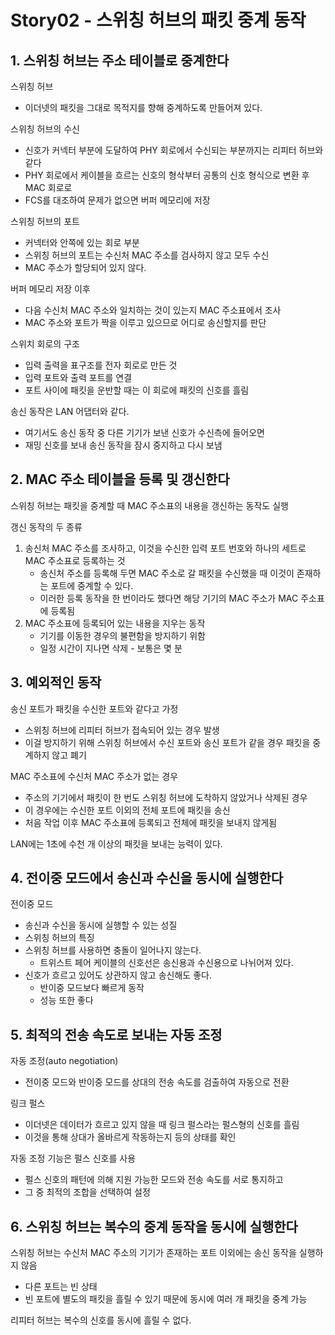 # Story02 - 스위칭 허브의 패킷 중계 동작
## 1. 스위칭 허브는 주소 테이블로 중계한다
스위칭 허브
* 이더넷의 패킷을 그대로 목적지를 향해 중계하도록 만들어져 있다.

스위칭 허브의 수신
* 신호가 커넥터 부분에 도달하여 PHY 회로에서 수신되는 부분까지는 리피터 허브와 같다
* PHY 회로에서 케이블을 흐르는 신호의  형삭부터 공통의 신호 형식으로 변환 후 MAC 회로로
* FCS를 대조하여 문제가 없으면 버퍼 메모리에 저장

스위칭 허브의 포트
* 커넥터와 안쪽에 있는 회로 부분
* 스위칭 허브의 포트는 수신처 MAC 주소를 검사하지 않고 모두 수신
* MAC 주소가 할당되어 있지 않다.

버퍼 메모리 저장 이후
* 다음 수신처 MAC 주소와 일치하는 것이 있는지 MAC 주소표에서 조사
* MAC 주소와 포트가 짝을 이루고 있으므로 어디로 송신할지를 판단

스위치 회로의 구조
* 입력 출력을 표구조를 전자 회로로 만든 것
* 입력 포트와 출력 포트를 연결
* 포트 사이에 패킷을 운반할 때는 이 회로에 패킷의 신호를 흘림

송신 동작은 LAN 어댑터와 같다.
* 여기서도 송신 동작 중 다른 기기가 보낸 신호가 수신측에 들어오면
* 재밍 신호를 보내 송신 동작을 잠시 중지하고 다시 보냄

## 2. MAC 주소 테이블을 등록 및 갱신한다
스위칭 허브는 패킷을 중계할 때 MAC 주소표의 내용을 갱신하는 동작도 실행

갱신 동작의 두 종류
1. 송신처 MAC 주소를 조사하고, 이것을 수신한 입력 포트 번호와 하나의 세트로 MAC 주소표로 등록하는 것
   * 송신처 주소를 등록해 두면 MAC 주소로 갈 패킷을 수신했을 때 이것이 존재하는 포트에 중계할 수 있다.
   * 이러한 등록 동작을 한 번이라도 했다면 해당 기기의 MAC 주소가 MAC 주소표에 등록됨
2. MAC 주소표에 등록되어 있는 내용을 지우는 동작
   * 기기를 이동한 경우의 불편함을 방지하기 위함
   * 일정 시간이 지나면 삭제 - 보통은 몇 분

## 3. 예외적인 동작
송신 포트가 패킷을 수신한 포트와 같다고 가정
* 스위칭 허브에 리피터 허브가 접속되어 있는 경우 발생
* 이걸 방지하기 위해 스위칭 허브에서 수신 포트와 송신 포트가 같을 경우 패킷을 중계하지 않고 폐기

MAC 주소표에 수신처 MAC 주소가 없는 경우
* 주소의 기기에서 패킷이 한 번도 스위칭 허브에 도착하지 않았거나 삭제된 경우
* 이 경우에는 수신한 포트 이외의 전체 포트에 패킷을 송신
* 처음 작업 이후 MAC 주소표에 등록되고 전체에 패킷을 보내지 않게됨

LAN에는 1초에 수천 개 이상의 패킷을 보내는 능력이 있다.

## 4. 전이중 모드에서 송신과 수신을 동시에 실행한다
전이중 모드
* 송신과 수신을 동시에 실행할 수 있는 성질
* 스위칭 허브의 특징
* 스위칭 허브를 사용하면 충돌이 일어나지 않는다.
  * 트위스트 페어 케이블의 신호선은 송신용과 수신용으로 나뉘어져 있다.
* 신호가 흐르고 있어도 상관하지 않고 송신해도 좋다.
  * 반이중 모드보다 빠르게 동작
  * 성능 또한 좋다

## 5. 최적의 전송 속도로 보내는 자동 조정
자동 조정(auto negotiation)
* 전이중 모드와 반이중 모드를 상대의 전송 속도를 검출하여 자동으로 전환

링크 펄스
* 이더넷은 데이터가 흐르고 있지 않을 때 링크 펄스라는 펄스형의 신호를 흘림
* 이것을 통해 상대가 올바르게 작동하는지 등의 상태를 확인

자동 조정 기능은 펄스 신호를 사용
* 펄스 신호의 패턴에 의해 지원 가능한 모드와 전송 속도를 서로 통지하고
* 그 중 최적의 조합을 선택하여 설정

## 6. 스위칭 허브는 복수의 중계 동작을 동시에 실행한다
스위칭 허브는 수신처 MAC 주소의 기기가 존재하는 포트 이외에는 송신 동작을 실행하지 않음
* 다른 포트는 빈 상태
* 빈 포트에 별도의 패킷을 흘릴 수 있기 때문에 동시에 여러 개 패킷을 중계 가능

리피터 허브는 복수의 신호를 동시에 흘릴 수 없다.